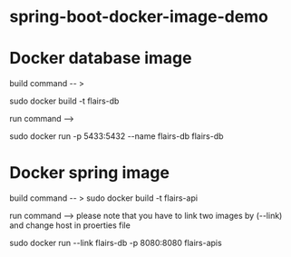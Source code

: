 # spring-boot-docker-image-demo



# Docker database image 

build  command  -- >  

sudo docker build -t flairs-db

run command --> 

sudo docker run -p 5433:5432 --name flairs-db flairs-db



# Docker spring image
build  command  -- > 
sudo docker build -t flairs-api

run command -->  please note that you have to link two images by (--link)  and change host in proerties file

sudo docker run  --link flairs-db  -p 8080:8080 flairs-apis

